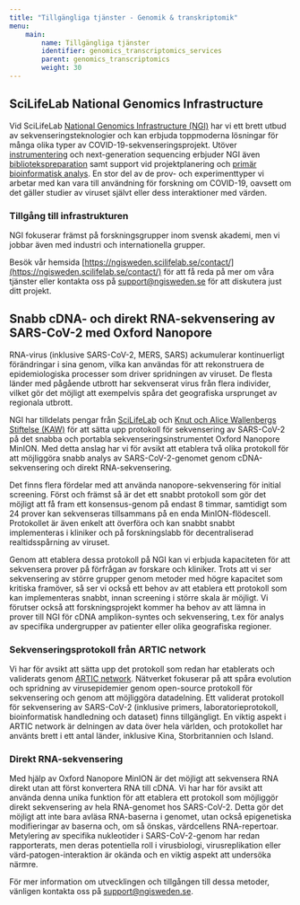 ```yaml
---
title: "Tillgängliga tjänster - Genomik & transkriptomik"
menu:
    main:
        name: Tillgängliga tjänster
        identifier: genomics_transcriptomics_services
        parent: genomics_transcriptomics
        weight: 30
---
```


## SciLifeLab National Genomics Infrastructure

Vid SciLifeLab [National Genomics Infrastructure (NGI)](ngisweden.scilifelab.se) har vi ett brett utbud av sekvenseringsteknologier och kan erbjuda toppmoderna lösningar för många olika typer av COVID-19-sekvenseringsprojekt.
Utöver [instrumentering](https://ngisweden.scilifelab.se/technologies/) och next-generation sequencing erbjuder NGI även [bibliotekspreparation](https://ngisweden.scilifelab.se/applications/) samt support vid projektplanering och [primär bioinformatisk analys](https://ngisweden.scilifelab.se/bioinformatics/).
En stor del av de prov- och experimenttyper vi arbetar med kan vara till användning för forskning om COVID-19, oavsett om det gäller studier av viruset självt eller dess interaktioner med värden.

### Tillgång till infrastrukturen

NGI fokuserar främst på forskningsgrupper inom svensk akademi, men vi jobbar även med industri och internationella grupper.

Besök vår hemsida [https://ngisweden.scilifelab.se/contact/](https://ngisweden.scilifelab.se/contact/) för att få reda på mer om våra tjänster eller kontakta oss på [support@ngisweden.se](mailto:support@ngisweden.se) för att diskutera just ditt projekt.

## Snabb cDNA- och direkt RNA-sekvensering av SARS-CoV-2 med Oxford Nanopore

RNA-virus (inklusive SARS-CoV-2, MERS, SARS) ackumulerar kontinuerligt förändringar i sina genom, vilka kan användas för att rekonstruera de epidemiologiska processer som driver spridningen av viruset.
De flesta länder med pågående utbrott har sekvenserat virus från flera individer, vilket gör det möjligt att exempelvis spåra det geografiska ursprunget av regionala utbrott.

NGI har tilldelats pengar från [SciLifeLab](https://www.scilifelab.se/covid-19) och [Knut och Alice Wallenbergs Stiftelse (KAW)](https://kaw.wallenberg.org/) för att sätta upp protokoll för sekvensering av SARS-CoV-2 på det snabba och portabla sekvenseringsinstrumentet Oxford Nanopore MinION.
Med detta anslag har vi för avsikt att etablera två olika protokoll för att möjliggöra snabb analys av SARS-CoV-2-genomet genom cDNA-sekvensering och direkt RNA-sekvensering.

Det finns flera fördelar med att använda nanopore-sekvensering för initial screening.
Först och främst så är det ett snabbt protokoll som gör det möjligt att få fram ett konsensus-genom på endast 8 timmar, samtidigt som 24 prover kan sekvenseras tillsammans på en enda MinION-flödescell.
Protokollet är även enkelt att överföra och kan snabbt snabbt implementeras i kliniker och på forskningslabb för decentraliserad realtidsspårning av viruset.

Genom att etablera dessa protokoll på NGI kan vi erbjuda kapaciteten för att sekvensera prover på förfrågan av forskare och kliniker.
Trots att vi ser sekvensering av större grupper genom metoder med högre kapacitet som kritiska framöver, så ser vi också ett behov av att etablera ett protokoll som kan implementeras snabbt, innan screening i större skala är möjligt.
Vi förutser också att forskningsprojekt kommer ha behov av att lämna in prover till NGI för cDNA amplikon-syntes och sekvensering, t.ex för analys av specifika undergrupper av patienter eller olika geografiska regioner.

### Sekvenseringsprotokoll från ARTIC network

Vi har för avsikt att sätta upp det protokoll som redan har etablerats och validerats genom [ARTIC network](https://artic.network/ncov-2019).
Nätverket fokuserar på att spåra evolution och spridning av virusepidemier genom open-source protokoll för sekvensering och genom att möjliggöra datadelning.
Ett validerat protokoll för sekvensering av SARS-CoV-2 (inklusive primers, laboratorieprotokoll, bioinformatisk handledning och dataset) finns tillgängligt.
En viktig aspekt i ARTIC network är delningen av data över hela världen, och protokollet har använts brett i ett antal länder, inklusive Kina, Storbritannien och Island.

### Direkt RNA-sekvensering

Med hjälp av Oxford Nanopore MinION är det möjligt att sekvensera RNA direkt  utan att först konvertera RNA till cDNA.
Vi har har för avsikt att använda denna unika funktion för att etablera ett protokoll som möjliggör direkt sekvensering av hela RNA-genomet hos SARS-CoV-2.
Detta gör det möjligt att inte bara avläsa RNA-baserna i genomet, utan också epigenetiska modifieringar av baserna och, om så önskas, värdcellens RNA-repertoar.
Metylering av specifika nukleotider i SARS-CoV-2-genom har redan rapporterats, men deras potentiella roll i virusbiologi, virusreplikation eller värd-patogen-interaktion är okända och en viktig aspekt att undersöka närmre.

För mer information om utvecklingen och tillgången till dessa metoder, vänligen kontakta oss på [support@ngisweden.se](mailto:support@ngisweden.se).
